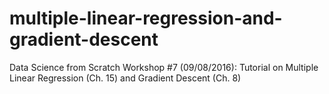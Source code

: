 # multiple-linear-regression-and-gradient-descent
Data Science from Scratch Workshop #7 (09/08/2016): Tutorial on Multiple Linear Regression (Ch. 15) and Gradient Descent (Ch. 8)
